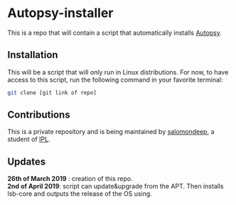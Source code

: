 # Autopsy-installer

This is a repo that will contain a script that automatically installs [Autopsy](https://www.sleuthkit.org/autopsy/).

## Installation

This will be a script that will only run in Linux distributions. For now, to have access to this script, run the following command in your favorite terminal:

```bash
git clone [git link of repo]
```

## Contributions
This is a private repository and is being maintained by [salomondeep](https://github.com/salomondeep), a student of [IPL](https://www.ipleiria.pt/).

## Updates
**26th of March 2019** : creation of this repo.\
**2nd of April 2019**: script can update&upgrade from the APT. Then installs lsb-core and outputs the release of the OS using.